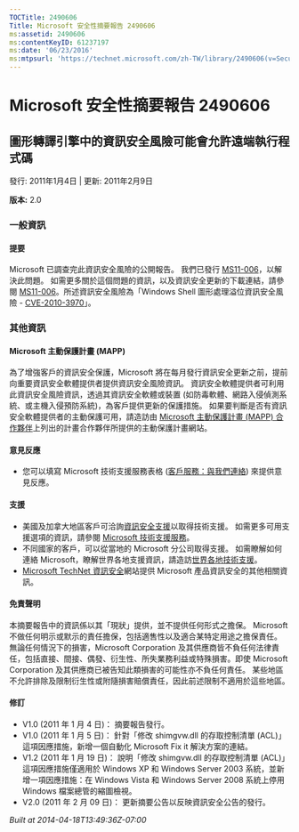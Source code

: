 ```yaml
---
TOCTitle: 2490606
Title: Microsoft 安全性摘要報告 2490606
ms:assetid: 2490606
ms:contentKeyID: 61237197
ms:date: '06/23/2016'
ms:mtpsurl: 'https://technet.microsoft.com/zh-TW/library/2490606(v=Security.10)'
---
```



Microsoft 安全性摘要報告 2490606
================================

圖形轉譯引擎中的資訊安全風險可能會允許遠端執行程式碼
----------------------------------------------------

發行: 2011年1月4日 | 更新: 2011年2月9日

**版本:** 2.0

### 一般資訊

#### 提要

Microsoft 已調查完此資訊安全風險的公開報告。 我們已發行 [MS11-006](http://technet.microsoft.com/security/bulletin/ms11-006)，以解決此問題。 如需更多關於這個問題的資訊，以及資訊安全更新的下載連結，請參閱 [MS11-006](http://technet.microsoft.com/security/bulletin/ms11-006)。所述資訊安全風險為「Windows Shell 圖形處理溢位資訊安全風險 - [CVE-2010-3970](http://www.cve.mitre.org/cgi-bin/cvename.cgi?name=cve-2010-3970)」。

### 其他資訊

#### Microsoft 主動保護計畫 (MAPP)

為了增強客戶的資訊安全保護，Microsoft 將在每月發行資訊安全更新之前，提前向重要資訊安全軟體提供者提供資訊安全風險資訊。 資訊安全軟體提供者可利用此資訊安全風險資訊，透過其資訊安全軟體或裝置 (如防毒軟體、網路入侵偵測系統、或主機入侵預防系統)，為客戶提供更新的保護措施。 如果要判斷是否有資訊安全軟體提供者的主動保護可用，請造訪由 [Microsoft 主動保護計畫 (MAPP) 合作夥伴](http://www.microsoft.com/security/msrc/mapp/partners.mspx)上列出的計畫合作夥伴所提供的主動保護計畫網站。

#### 意見反應

-   您可以填寫 Microsoft 技術支援服務表格 ([客戶服務：與我們連絡](https://support.microsoft.com/common/survey.aspx?scid=sw;en;1257&amp;showpage=1&amp;ws=technet&amp;sd=tech)) 來提供意見反應。

#### 支援

-   美國及加拿大地區客戶可洽詢[資訊安全支援](http://go.microsoft.com/fwlink/?linkid=21131)以取得技術支援。 如需更多可用支援選項的資訊，請參閱 [Microsoft 技術支援服務](http://support.microsoft.com/?ln=zh-tw)。
-   不同國家的客戶，可以從當地的 Microsoft 分公司取得支援。 如需瞭解如何連絡 Microsoft，瞭解世界各地支援資訊，請造訪[世界各地技術支援](http://go.microsoft.com/fwlink/?linkid=21155)。
-   [Microsoft TechNet 資訊安全](http://technet.microsoft.com/zh-tw/security/default.aspx)網站提供 Microsoft 產品資訊安全的其他相關資訊。

#### 免責聲明

本摘要報告中的資訊係以其「現狀」提供，並不提供任何形式之擔保。 Microsoft 不做任何明示或默示的責任擔保，包括適售性以及適合某特定用途之擔保責任。 無論任何情況下的損害，Microsoft Corporation 及其供應商皆不負任何法律責任，包括直接、間接、偶發、衍生性、所失業務利益或特殊損害。即使 Microsoft Corporation 及其供應商已被告知此類損害的可能性亦不負任何責任。 某些地區不允許排除及限制衍生性或附隨損害賠償責任，因此前述限制不適用於這些地區。

#### 修訂

-   V1.0 (2011 年 1 月 4 日)： 摘要報告發行。
-   V1.0 (2011 年 1 月 5 日)： 針對「修改 shimgvw.dll 的存取控制清單 (ACL)」這項因應措施，新增一個自動化 Microsoft Fix it 解決方案的連結。
-   V1.2 (2011 年 1 月 19 日)： 說明「修改 shimgvw.dll 的存取控制清單 (ACL)」這項因應措施僅適用於 Windows XP 和 Windows Server 2003 系統，並新增一項因應措施：在 Windows Vista 和 Windows Server 2008 系統上停用 Windows 檔案總管的縮圖檢視。
-   V2.0 (2011 年 2 月 09 日)： 更新摘要公告以反映資訊安全公告的發行。

*Built at 2014-04-18T13:49:36Z-07:00*
